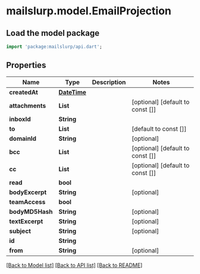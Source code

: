 # mailslurp.model.EmailProjection

## Load the model package
```dart
import 'package:mailslurp/api.dart';
```

## Properties
Name | Type | Description | Notes
------------ | ------------- | ------------- | -------------
**createdAt** | [**DateTime**](DateTime) |  | 
**attachments** | **List<String>** |  | [optional] [default to const []]
**inboxId** | **String** |  | 
**to** | **List<String>** |  | [default to const []]
**domainId** | **String** |  | [optional] 
**bcc** | **List<String>** |  | [optional] [default to const []]
**cc** | **List<String>** |  | [optional] [default to const []]
**read** | **bool** |  | 
**bodyExcerpt** | **String** |  | [optional] 
**teamAccess** | **bool** |  | 
**bodyMD5Hash** | **String** |  | [optional] 
**textExcerpt** | **String** |  | [optional] 
**subject** | **String** |  | [optional] 
**id** | **String** |  | 
**from** | **String** |  | [optional] 

[[Back to Model list]](../README#documentation-for-models) [[Back to API list]](../README#documentation-for-api-endpoints) [[Back to README]](../README)


